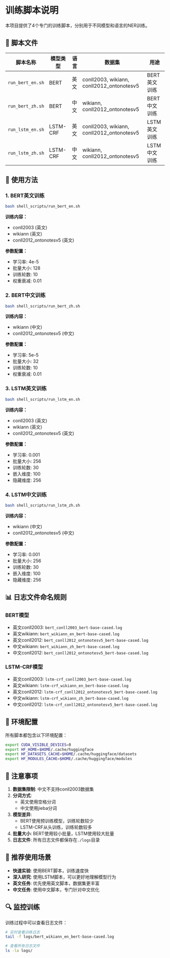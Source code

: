# 训练脚本说明

本项目提供了4个专门的训练脚本，分别用于不同模型和语言的NER训练。

## 📁 脚本文件

| 脚本名称 | 模型类型 | 语言 | 数据集 | 用途 |
|---------|---------|------|--------|------|
| `run_bert_en.sh` | BERT | 英文 | conll2003, wikiann, conll2012_ontonotesv5 | BERT英文训练 |
| `run_bert_zh.sh` | BERT | 中文 | wikiann, conll2012_ontonotesv5 | BERT中文训练 |
| `run_lstm_en.sh` | LSTM-CRF | 英文 | conll2003, wikiann, conll2012_ontonotesv5 | LSTM英文训练 |
| `run_lstm_zh.sh` | LSTM-CRF | 中文 | wikiann, conll2012_ontonotesv5 | LSTM中文训练 |

## 🚀 使用方法

### 1. BERT英文训练
```bash
bash shell_scripts/run_bert_en.sh
```
**训练内容：**
- conll2003 (英文)
- wikiann (英文)
- conll2012_ontonotesv5 (英文)

**参数配置：**
- 学习率: 4e-5
- 批量大小: 128
- 训练轮数: 10
- 权重衰减: 0.01

### 2. BERT中文训练
```bash
bash shell_scripts/run_bert_zh.sh
```
**训练内容：**
- wikiann (中文)
- conll2012_ontonotesv5 (中文)

**参数配置：**
- 学习率: 5e-5
- 批量大小: 32
- 训练轮数: 10
- 权重衰减: 0.01

### 3. LSTM英文训练
```bash
bash shell_scripts/run_lstm_en.sh
```
**训练内容：**
- conll2003 (英文)
- wikiann (英文)
- conll2012_ontonotesv5 (英文)

**参数配置：**
- 学习率: 0.001
- 批量大小: 256
- 训练轮数: 30
- 嵌入维度: 100
- 隐藏维度: 256

### 4. LSTM中文训练
```bash
bash shell_scripts/run_lstm_zh.sh
```
**训练内容：**
- wikiann (中文)
- conll2012_ontonotesv5 (中文)

**参数配置：**
- 学习率: 0.001
- 批量大小: 256
- 训练轮数: 30
- 嵌入维度: 100
- 隐藏维度: 256

## 📊 日志文件命名规则

### BERT模型
- 英文conll2003: `bert_conll2003_bert-base-cased.log`
- 英文wikiann: `bert_wikiann_en_bert-base-cased.log`
- 英文conll2012: `bert_conll2012_ontonotesv5_bert-base-cased.log`
- 中文wikiann: `bert_wikiann_zh_bert-base-cased.log`
- 中文conll2012: `bert_conll2012_ontonotesv5_bert-base-cased.log`

### LSTM-CRF模型
- 英文conll2003: `lstm-crf_conll2003_bert-base-cased.log`
- 英文wikiann: `lstm-crf_wikiann_en_bert-base-cased.log`
- 英文conll2012: `lstm-crf_conll2012_ontonotesv5_bert-base-cased.log`
- 中文wikiann: `lstm-crf_wikiann_zh_bert-base-cased.log`
- 中文conll2012: `lstm-crf_conll2012_ontonotesv5_bert-base-cased.log`

## 🔧 环境配置

所有脚本都包含以下环境配置：
```bash
export CUDA_VISIBLE_DEVICES=0
export HF_HOME=$HOME/.cache/huggingface
export HF_DATASETS_CACHE=$HOME/.cache/huggingface/datasets
export HF_MODULES_CACHE=$HOME/.cache/huggingface/modules
```

## 📝 注意事项

1. **数据集限制**: 中文不支持conll2003数据集
2. **分词方式**: 
   - 英文使用空格分词
   - 中文使用jieba分词
3. **模型差异**:
   - BERT使用预训练模型，训练轮数较少
   - LSTM-CRF从头训练，训练轮数较多
4. **批量大小**: BERT使用较小批量，LSTM使用较大批量
5. **日志文件**: 所有日志文件都保存在`./logs`目录

## 🎯 推荐使用场景

- **快速实验**: 使用BERT脚本，训练速度快
- **深入研究**: 使用LSTM脚本，可以更好地理解模型行为
- **英文任务**: 优先使用英文脚本，数据集更丰富
- **中文任务**: 使用中文脚本，专门针对中文优化

## 🔍 监控训练

训练过程中可以查看日志文件：
```bash
# 实时查看训练日志
tail -f logs/bert_wikiann_en_bert-base-cased.log

# 查看所有日志文件
ls -la logs/
```